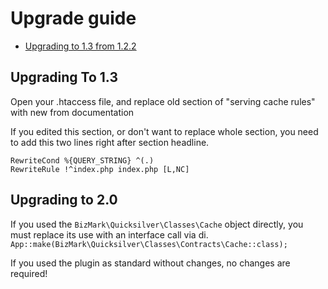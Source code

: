 # Upgrade guide

- [Upgrading to 1.3 from 1.2.2](#upgrade-1.3)

<a name="upgrade-1.3"></a>

## Upgrading To 1.3

Open your .htaccess file, and replace old section of "serving cache rules" with new from documentation

If you edited this section, or don't want to replace whole section, you need to add this two lines right after section headline.

```apacheconfig
RewriteCond %{QUERY_STRING} ^(.)
RewriteRule !^index.php index.php [L,NC]
```

## Upgrading to 2.0
If you used the ```BizMark\Quicksilver\Classes\Cache``` object directly, you must replace its use with an interface call via di. ```App::make(BizMark\Quicksilver\Classes\Contracts\Cache::class);```

If you used the plugin as standard without changes, no changes are required!

